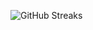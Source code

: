![GitHub Streaks](https://github-streaks-mqc9.onrender.com/streak/happilli/image?theme=midnight&cache_bust=1742961252)
